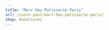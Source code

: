 ```yaml
---
title: "Marc Heu Patisserie Paris"
url: /saint-paul/marc-heu-patisserie-paris/
shop: Konditorei
---
```

